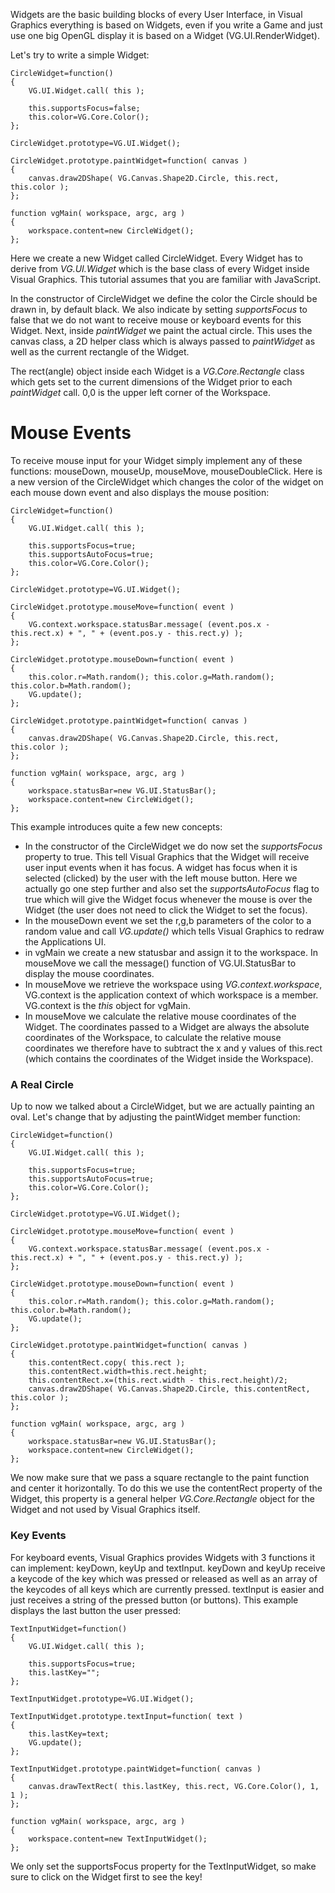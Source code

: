 <p>Widgets are the basic building blocks of every User Interface, in Visual Graphics everything is based on Widgets, even if you write a Game and just use one big OpenGL display it is based on a Widget (VG.UI.RenderWidget).</p>

<p>Let's try to write a simple Widget:</p>

```
CircleWidget=function()
{
    VG.UI.Widget.call( this );
 
    this.supportsFocus=false;
    this.color=VG.Core.Color();
};

CircleWidget.prototype=VG.UI.Widget();

CircleWidget.prototype.paintWidget=function( canvas )
{
    canvas.draw2DShape( VG.Canvas.Shape2D.Circle, this.rect, this.color );	
};

function vgMain( workspace, argc, arg )
{
	workspace.content=new CircleWidget();
};
```

<p>Here we create a new Widget called CircleWidget. Every Widget has to derive from  <i>VG.UI.Widget</i> which is the base class of every Widget inside Visual Graphics. This tutorial assumes that you are familiar with JavaScript.</p>

<p>In the constructor of CircleWidget we define the color the Circle should be drawn in, by default black. We also indicate by setting <i>supportsFocus</i> to false that we do not want to receive mouse or keyboard events for this Widget. Next, inside <i>paintWidget</i> we paint the actual circle. This uses the canvas class, a 2D helper class which is always passed to <i>paintWidget</i> as well as the current rectangle of the Widget.</p>

<p>The rect(angle) object inside each Widget is a <i>VG.Core.Rectangle</i> class which gets set to the current dimensions of the Widget prior to each <i>paintWidget</i> call. 0,0 is the upper left corner of the Workspace.</p>

<h1>Mouse Events</h1>

<p>To receive mouse input for your Widget simply implement any of these functions: mouseDown, mouseUp, mouseMove, mouseDoubleClick. Here is a new version of the CircleWidget which changes the color of the widget on each mouse down event and also displays the mouse position:</p>

```
CircleWidget=function()
{
    VG.UI.Widget.call( this );

    this.supportsFocus=true;
    this.supportsAutoFocus=true;
    this.color=VG.Core.Color();
};

CircleWidget.prototype=VG.UI.Widget();

CircleWidget.prototype.mouseMove=function( event )
{
    VG.context.workspace.statusBar.message( (event.pos.x - this.rect.x) + ", " + (event.pos.y - this.rect.y) );
};

CircleWidget.prototype.mouseDown=function( event )
{
    this.color.r=Math.random(); this.color.g=Math.random(); this.color.b=Math.random();
    VG.update();
};

CircleWidget.prototype.paintWidget=function( canvas )
{
    canvas.draw2DShape( VG.Canvas.Shape2D.Circle, this.rect, this.color );	
};

function vgMain( workspace, argc, arg )
{
	workspace.statusBar=new VG.UI.StatusBar();
    workspace.content=new CircleWidget();
};
```

<p>This example introduces quite a few new concepts:</p>

<ul>
<li>In the constructor of the CircleWidget we do now set the <i>supportsFocus</i> property to true. This tell Visual Graphics that the Widget will receive user input events when it has focus. A widget has focus when it is selected (clicked) by the user with the left mouse button. Here we actually go one step further and also set the <i>supportsAutoFocus</i> flag to true which will give the Widget focus whenever the mouse is over the Widget (the user does not need to click the Widget to set the focus).</li>	
<li>In the mouseDown event we set the r,g,b parameters of the color to a random value and call <i>VG.update()</i> which tells Visual Graphics to redraw the Applications UI.</li>
<li>in vgMain we create a new statusbar and assign it to the workspace. In mouseMove we call the message() function of VG.UI.StatusBar to display the mouse coordinates.</li>
<li>In mouseMove we retrieve the workspace using <i>VG.context.workspace</i>, VG.context is the application context of which workspace is a member. VG.context is the <i>this</i> object for vgMain.</li>
<li>In mouseMove we calculate the relative mouse coordinates of the Widget. The coordinates passed to a Widget are always the absolute coordinates of the Workspace, to calculate the relative mouse coordinates we therefore have to subtract the x and y values of this.rect (which contains the coordinates of the Widget inside the Workspace).</li>
</ul>

<h3>A Real Circle</h3>

<p>Up to now we talked about a CircleWidget, but we are actually painting an oval. Let's change that by adjusting the paintWidget member function:</p>

```
CircleWidget=function()
{
    VG.UI.Widget.call( this );

    this.supportsFocus=true;
    this.supportsAutoFocus=true;
    this.color=VG.Core.Color();
};

CircleWidget.prototype=VG.UI.Widget();

CircleWidget.prototype.mouseMove=function( event )
{
    VG.context.workspace.statusBar.message( (event.pos.x - this.rect.x) + ", " + (event.pos.y - this.rect.y) );
};

CircleWidget.prototype.mouseDown=function( event )
{
    this.color.r=Math.random(); this.color.g=Math.random(); this.color.b=Math.random();
    VG.update();
};

CircleWidget.prototype.paintWidget=function( canvas )
{
    this.contentRect.copy( this.rect );
    this.contentRect.width=this.rect.height;
    this.contentRect.x=(this.rect.width - this.rect.height)/2;
    canvas.draw2DShape( VG.Canvas.Shape2D.Circle, this.contentRect, this.color );	
};

function vgMain( workspace, argc, arg )
{
	workspace.statusBar=new VG.UI.StatusBar();
    workspace.content=new CircleWidget();
};
```

<p>We now make sure that we pass a square rectangle to the paint function and center it horizontally. To do this we use the contentRect property of the Widget, this property is a general helper <i>VG.Core.Rectangle</i> object for the Widget and not used by Visual Graphics itself.</p>

<h3>Key Events</h3>

<p>For keyboard events, Visual Graphics provides Widgets with 3 functions it can implement: keyDown, keyUp and textInput. keyDown and keyUp receive a keycode of the key which was pressed or released as well as an array of the keycodes of all keys which are currently pressed. textInput is easier and just receives a string of the pressed button (or buttons). This example displays the last button the user pressed:</p>

```
TextInputWidget=function()
{
    VG.UI.Widget.call( this );

    this.supportsFocus=true;
    this.lastKey="";
};

TextInputWidget.prototype=VG.UI.Widget();

TextInputWidget.prototype.textInput=function( text )
{
    this.lastKey=text;
    VG.update();
};

TextInputWidget.prototype.paintWidget=function( canvas )
{
    canvas.drawTextRect( this.lastKey, this.rect, VG.Core.Color(), 1, 1 );	
};

function vgMain( workspace, argc, arg )
{
    workspace.content=new TextInputWidget();
};
```

<p>We only set the supportsFocus property for the TextInputWidget, so make sure to click on the Widget first to see the key!</p>
